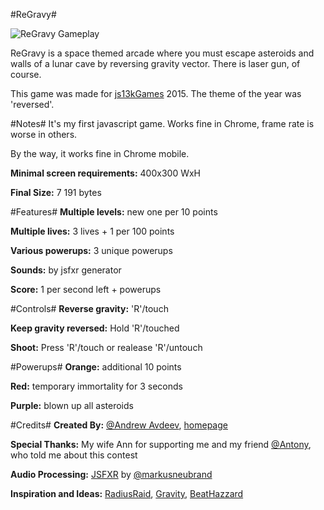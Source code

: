 #ReGravy#

![ReGravy Gameplay](http://js13kgames.com/games/regravy/__big.jpg)

ReGravy is a space themed arcade where you must escape asteroids and walls of a lunar cave by reversing gravity vector.
There is laser gun, of course.

This game was made for [js13kGames](http://js13kgames.com) 2015. The theme of the year was 'reversed'.

#Notes#
It's my first javascript game. Works fine in Chrome, frame rate is worse in others.

By the way, it works fine in Chrome mobile.

**Minimal screen requirements:** 400x300 WxH

**Final Size:** 7 191 bytes

#Features#
**Multiple levels:** new one per 10 points

**Multiple lives:** 3 lives + 1 per 100 points

**Various powerups:** 3 unique powerups

**Sounds:** by jsfxr generator

**Score:** 1 per second left + powerups

#Controls#
**Reverse gravity:** 'R'/touch

**Keep gravity reversed:** Hold 'R'/touched

**Shoot:** Press 'R'/touch or realease 'R'/untouch

#Powerups#
**Orange:** additional 10 points

**Red:** temporary immortality for 3 seconds

**Purple:** blown up all asteroids

#Credits#
**Created By:** [@Andrew Avdeev](https://twitter.com/_AvdeevAndrew), [homepage](http://netgears.ru) 

**Special Thanks:** My wife Ann for supporting me and my friend [@Antony](https://twitter.com/redsparkzone), who told me about this contest

**Audio Processing:** [JSFXR](https://github.com/mneubrand/jsfxr) by [@markusneubrand](https://twitter.com/markusneubrand)  

**Inspiration and Ideas:** [RadiusRaid](http://js13kgames.com/entries/radius-raid), [Gravity](http://js13kgames.com/entries/gravity), [BeatHazzard](https://en.wikipedia.org/wiki/Beat_Hazard)
